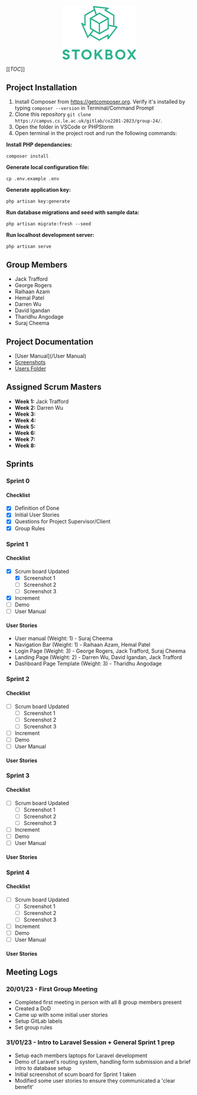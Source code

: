 <p align="center"><img src="public/assets/Full Logo/PNG/StokBox-05.png" alt="StokBox Logo" width="200"></p>

[[_TOC_]]
  
## Project Installation
1. Install Composer from https://getcomposer.org. Verify it's installed by typing `composer --version` in Terminal/Command Prompt
2. Clone this repository `git clone https://campus.cs.le.ac.uk/gitlab/co2201-2023/group-24/`.
3. Open the folder in VSCode or PHPStorm
4. Open terminal in the project root and run the following commands:

**Install PHP dependancies:**
```
composer install
```
**Generate local configuration file:**
```
cp .env.example .env
```
**Generate application key:**
```
php artisan key:generate
```
**Run database migrations and seed with sample data:**
```
php artisan migrate:fresh --seed
```
**Run localhost development server:**
```
php artisan serve
```

## Group Members
- Jack Trafford
- George Rogers
- Raihaan Azam
- Hemal Patel
- Darren Wu
- David Igandan
- Tharidhu Angodage
- Suraj Cheema

## Project Documentation
- [User Manual](/User Manual)
- [Screenshots](/Screenshots)
- [Users Folder](/Users)

## Assigned Scrum Masters
- **Week 1:** Jack Trafford
- **Week 2:** Darren Wu
- **Week 3:** 
- **Week 4:** 
- **Week 5:** 
- **Week 6:** 
- **Week 7:** 
- **Week 8:** 

## Sprints
### Sprint 0
#### Checklist
- [x] Definition of Done
- [x] Initial User Stories
- [x] Questions for Project Supervisor/Client
- [x] Group Rules

### Sprint 1
#### Checklist
- [x] Scrum board Updated
    - [x] Screenshot 1 
    - [ ] Screenshot 2 
    - [ ] Screenshot 3 
- [x] Increment
- [ ] Demo
- [ ] User Manual

#### User Stories
- User manual (Weight: 1) - Suraj Cheema
- Navigation Bar (Weight: 1) - Raihaan Azam, Hemal Patel
- Login Page (Weight: 3) - George Rogers, Jack Trafford, Suraj Cheema
- Landing Page (Weight: 2) - Darren Wu, David Igandan, Jack Trafford
- Dashboard Page Template (Weight: 3) - Tharidhu Angodage

### Sprint 2
#### Checklist
- [ ] Scrum board Updated
    - [ ] Screenshot 1 
    - [ ] Screenshot 2 
    - [ ] Screenshot 3 
- [ ] Increment
- [ ] Demo
- [ ] User Manual

#### User Stories

### Sprint 3
#### Checklist
- [ ] Scrum board Updated
    - [ ] Screenshot 1 
    - [ ] Screenshot 2 
    - [ ] Screenshot 3 
- [ ] Increment
- [ ] Demo
- [ ] User Manual

#### User Stories

### Sprint 4
#### Checklist
- [ ] Scrum board Updated
    - [ ] Screenshot 1 
    - [ ] Screenshot 2 
    - [ ] Screenshot 3 
- [ ] Increment
- [ ] Demo
- [ ] User Manual

#### User Stories


## Meeting Logs
### 20/01/23 - First Group Meeting
- Completed first meeting in person with all 8 group members present
- Created a DoD
- Came up with some initial user stories
- Setup GitLab labels
- Set group rules

### 31/01/23 - Intro to Laravel Session + General Sprint 1 prep
- Setup each members laptops for Laravel development
- Demo of Laravel's routing system, handling form submission and a brief intro to database setup
- Initial screenshot of scum board for Sprint 1 taken
- Modified some user stories to ensure they communicated a 'clear benefit'
